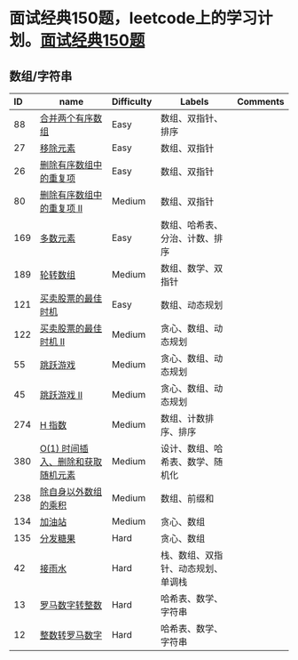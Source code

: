 # 面试经典150题，leetcode上的学习计划。[面试经典150题](https://leetcode.cn/studyplan/top-interview-150/)

## 数组/字符串
| ID   | name                                                                                              | Difficulty | Labels                             | Comments |
| :--- | ------------------------------------------------------------------------------------------------- | ---------- | ---------------------------------- | -------- |
| 88   | [合并两个有序数组](https://leetcode.cn/problems/merge-sorted-array/)                              | Easy       | 数组、双指针、排序                 |          |
| 27   | [移除元素](https://leetcode.cn/problems/remove-element/)                                          | Easy       | 数组、双指针                       |          |
| 26   | [删除有序数组中的重复项](https://leetcode.cn/problems/remove-duplicates-from-sorted-array/)       | Easy       | 数组、双指针                       |          |
| 80   | [删除有序数组中的重复项 II](https://leetcode.cn/problems/remove-duplicates-from-sorted-array-ii/) | Medium     | 数组、双指针                       |          |
| 169  | [多数元素](https://leetcode.cn/problems/majority-element/)                                        | Easy       | 数组、哈希表、分治、计数、排序     |          |
| 189  | [轮转数组](https://leetcode.cn/problems/rotate-array/)                                            | Medium     | 数组、数学、双指针                 |          |
| 121  | [买卖股票的最佳时机](https://leetcode.cn/problems/best-time-to-buy-and-sell-stock/)               | Easy       | 数组、动态规划                     |          |
| 122  | [买卖股票的最佳时机 II](https://leetcode.cn/problems/best-time-to-buy-and-sell-stock-ii/)         | Medium     | 贪心、数组、动态规划               |          |
| 55   | [跳跃游戏](https://leetcode.cn/problems/jump-game/)                                               | Medium     | 贪心、数组、动态规划               |
| 45   | [跳跃游戏 II](https://leetcode.cn/problems/jump-game-ii/)                                         | Medium     | 贪心、数组、动态规划               |
| 274  | [H 指数](https://leetcode.cn/problems/h-index/description/)                                       | Medium     | 数组、计数排序、排序               |
| 380  | [O(1) 时间插入、删除和获取随机元素](https://leetcode.cn/problems/insert-delete-getrandom-o1/)     | Medium     | 设计、数组、哈希表、数学、随机化   |
| 238  | [除自身以外数组的乘积](https://leetcode.cn/problems/product-of-array-except-self/)                | Medium     | 数组、前缀和                       |
| 134  | [加油站](https://leetcode.cn/problems/gas-station/)                                               | Medium     | 贪心、数组                         |
| 135  | [分发糖果](https://leetcode.cn/problems/candy/)                                                   | Hard       | 贪心、数组                         |
| 42   | [接雨水](https://leetcode.cn/problems/trapping-rain-water/candy/)                                 | Hard       | 栈、数组、双指针、动态规划、单调栈 |
| 13   | [罗马数字转整数](https://leetcode.cn/problems/roman-to-integer/candy/)                            | Hard       | 哈希表、数学、字符串               |
| 12   | [整数转罗马数字](https://leetcode.cn/problems/integer-to-roman/)                            | Hard       | 哈希表、数学、字符串               |
